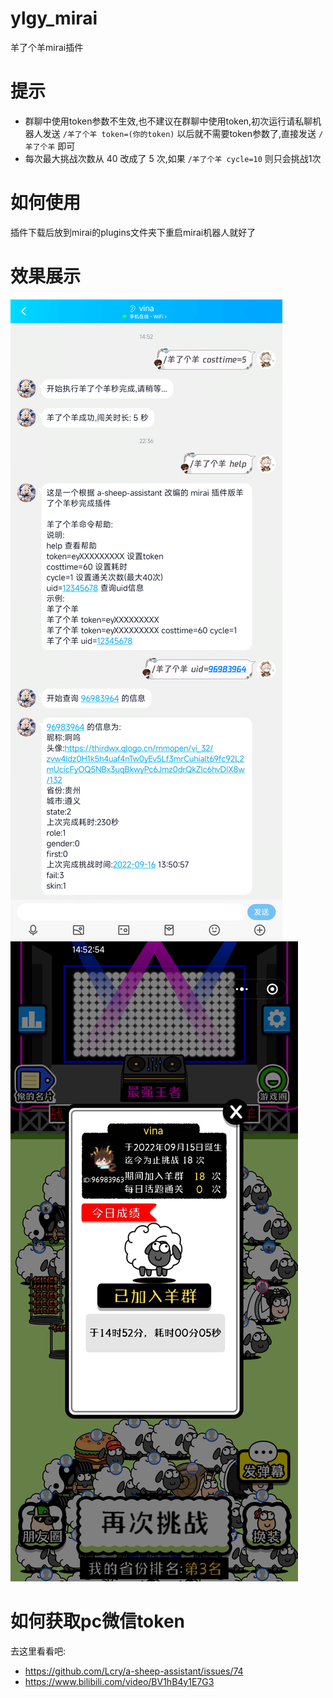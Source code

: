 # ylgy_mirai
羊了个羊mirai插件

# 提示
+ 群聊中使用token参数不生效,也不建议在群聊中使用token,初次运行请私聊机器人发送 `/羊了个羊 token=(你的token)` 以后就不需要token参数了,直接发送 `/羊了个羊` 即可
+ 每次最大挑战次数从 40 改成了 5 次,如果 `/羊了个羊 cycle=10` 则只会挑战1次

# 如何使用
插件下载后放到mirai的plugins文件夹下重启mirai机器人就好了

# 效果展示
![qq机器人](/ylgyImg/show1.png)
![游戏截屏](/ylgyImg/show2.jpg)

# 如何获取pc微信token
去这里看看吧:  
+ https://github.com/Lcry/a-sheep-assistant/issues/74  
+ https://www.bilibili.com/video/BV1hB4y1E7G3
